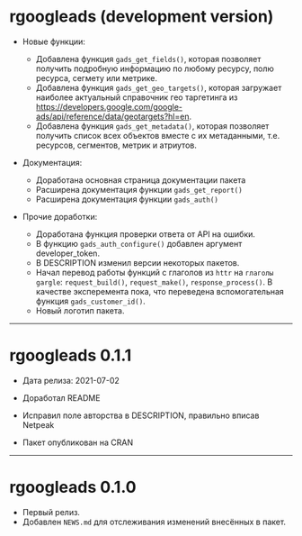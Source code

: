 # rgoogleads (development version)

* Новые функции:
    * Добавлена функция `gads_get_fields()`, которая позволяет получить подробную информацию по любому ресурсу, полю ресурса, сегмету или метрике.
    * Добавлена функция `gads_get_geo_targets()`, которая загружает наиболее актуальный справочник гео таргетинга из https://developers.google.com/google-ads/api/reference/data/geotargets?hl=en.
    * Добавлена функция `gads_get_metadata()`, которая позволяет получить список всех объектов вместе с их метаданными, т.е. ресурсов, сегментов, метрик и атриутов.
    
* Документация:
    * Доработана основная страница документации пакета
    * Расширена документация функции `gads_get_report()`
    * Расширена документация функции `gads_auth()`

* Прочие доработки:
    * Доработана функция проверки ответа от API на ошибки.
    * В функцию `gads_auth_configure()` добавлен аргумент developer_token.
    * В DESCRIPTION изменил версии некоторых пакетов.
    * Начал перевод работы функций с глаголов из `httr` на `глаголы gargle`: `request_build()`, `request_make()`, `response_process()`. В качестве эксперемента пока, что переведена вспомогательная функция `gads_customer_id()`.
    * Новый логотип пакета.

---
# rgoogleads 0.1.1

* Дата релиза: 2021-07-02

* Доработал README
* Исправил поле авторства в DESCRIPTION, правильно вписав Netpeak
* Пакет опубликован на CRAN

---
# rgoogleads 0.1.0

* Первый релиз.
* Добавлен `NEWS.md` для отслеживания изменений внесённых в пакет.
